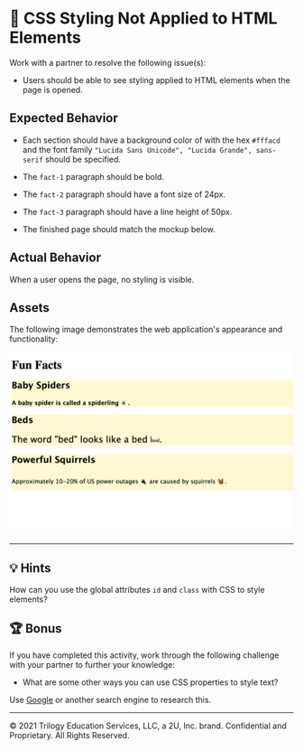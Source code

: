 # 🐛 CSS Styling Not Applied to HTML Elements

Work with a partner to resolve the following issue(s):

* Users should be able to see styling applied to HTML elements when the page is opened.

## Expected Behavior

* Each section should have a background color of with the hex `#fffacd` and the font family `"Lucida Sans Unicode", "Lucida Grande", sans-serif` should be specified.

* The `fact-1` paragraph should be bold.

* The `fact-2` paragraph should have a font size of 24px.

* The `fact-3` paragraph should have a line height of 50px.

* The finished page should match the mockup below.

## Actual Behavior

When a user opens the page, no styling is visible. 

## Assets

The following image demonstrates the web application's appearance and functionality:

![Mockup](./assets/image-1.png)

---

## 💡 Hints

How can you use the global attributes `id` and `class` with CSS to style elements?

## 🏆 Bonus

If you have completed this activity, work through the following challenge with your partner to further your knowledge:

* What are some other ways you can use CSS properties to style text? 

Use [Google](https://www.google.com) or another search engine to research this.

---
© 2021 Trilogy Education Services, LLC, a 2U, Inc. brand. Confidential and Proprietary. All Rights Reserved.
